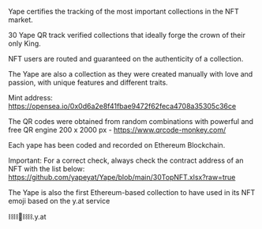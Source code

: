 
Yape certifies the tracking of the most important collections in the NFT market.

30 Yape QR track verified collections that ideally forge the crown of their only King.

NFT users are routed and guaranteed on the authenticity of a collection.

The Yape are also a collection as they were created manually with love and passion, 
with unique features and different traits.

Mint address: https://opensea.io/0x0d6a2e8f41fbae9472f62feca4708a35305c36ce

The QR codes were obtained from random combinations with powerful and free QR engine 200 x 2000 px - https://www.qrcode-monkey.com/

Each yape has been coded and recorded on Ethereum Blockchain.

Important: 
For a correct check, always check the contract address of an NFT with the list below:
https://github.com/yapeyat/Yape/blob/main/30TopNFT.xlsx?raw=true

The Yape is also the first Ethereum-based collection to have used in its NFT emoji based on the y.at service 

⛓⛓🦍⛓⛓.y.at


